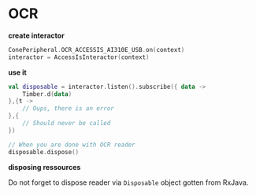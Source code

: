OCR
===

**create interactor**

```kotlin
ConePeripheral.OCR_ACCESSIS_AI310E_USB.on(context)
interactor = AccessIsInteractor(context)
```

**use it**

```kotlin
val disposable = interactor.listen().subscribe({ data ->
    Timber.d(data)
},{t ->
    // Oups, there is an error
},{
    // Should never be called
})

// When you are done with OCR reader
disposable.dispose() 
```

**disposing ressources**

Do not forget to dispose reader via `Disposable` object gotten from RxJava.
